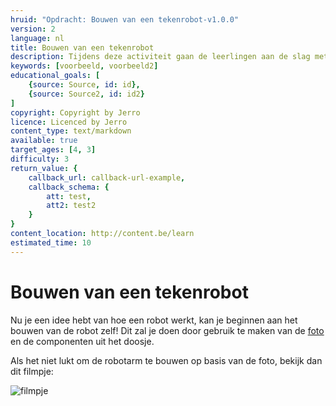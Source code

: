 ```yaml
---
hruid: "Opdracht: Bouwen van een tekenrobot-v1.0.0"
version: 2
language: nl
title: Bouwen van een tekenrobot
description: Tijdens deze activiteit gaan de leerlingen aan de slag met het materiaal en monteren ze de robotarm.
keywords: [voorbeeld, voorbeeld2]
educational_goals: [
    {source: Source, id: id}, 
    {source: Source2, id: id2}
]
copyright: Copyright by Jerro
licence: Licenced by Jerro
content_type: text/markdown
available: true
target_ages: [4, 3]
difficulty: 3
return_value: {
    callback_url: callback-url-example,
    callback_schema: {
        att: test,
        att2: test2
    }
}
content_location: http://content.be/learn
estimated_time: 10
---
```


# Bouwen van een tekenrobot

Nu je een idee hebt van hoe een robot werkt, kan je beginnen aan het bouwen van de robot zelf! Dit zal je doen door gebruik te maken van de [foto](https://scholen.dwengo.org/downloads/WeGoSTEMoverzichtrobot.pdf "afgewerkte robot") en de componenten uit het doosje.

Als het niet lukt om de robotarm te bouwen op basis van de foto, bekijk dan dit filmpje:

![filmpje](@youtube/https://www.youtube.com/embed/BilJBKQ4V0Y "Bouwen van een tekenrobot") 